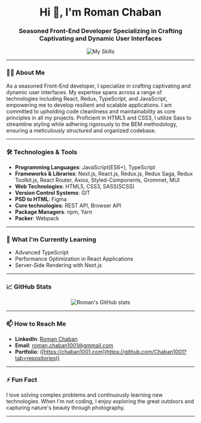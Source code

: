 <h1 align="center">Hi 👋, I'm Roman Chaban</h1>
<h3 align="center">Seasoned Front-End Developer Specializing in Crafting Captivating and Dynamic User Interfaces</h3>

<p align="center">
  <img src="https://skillicons.dev/icons?i=html,css,js,git,sass,next,react,typescript,redux,npm,yarn,webpack,figma,styledcomponents,materialui,postman" alt="My Skills" />
</p>

---

### 🧑‍💻 About Me
As a seasoned Front-End developer, I specialize in crafting captivating and dynamic user interfaces. My expertise spans across a range of technologies including React, Redux, TypeScript, and JavaScript, empowering me to develop resilient and scalable applications. I am committed to upholding code cleanliness and maintainability as core principles in all my projects. Proficient in HTML5 and CSS3, I utilize Sass to streamline styling while adhering rigorously to the BEM methodology, ensuring a meticulously structured and organized codebase.

---

### 🛠️ Technologies & Tools
- **Programming Languages**: JavaScript(ES6+), TypeScript
- **Frameworks & Libraries**: Next.js,  React.js, Redux.js,  Redux Saga,
Redux Toolkit.js,  React Router, Axios,
Styled-Components,  Grommet,  MUI
- **Web Technologies**: HTML5,  CSS3,  SASS(SCSS)
- **Version Control Systems**: GIT
- **PSD to HTML**: Figma
- **Core technologies**: REST API,  Browser API
- **Package Managers**: npm, Yarn
- **Packer**: Webpack

---

### 🌱 What I'm Currently Learning
- Advanced TypeScript
- Performance Optimization in React Applications
- Server-Side Rendering with Next.js

---

### 📈 GitHub Stats
<p align="center">
  <img src="https://github-readme-stats.vercel.app/api?username=RomanChaban&show_icons=true&theme=radical" alt="Roman's GitHub stats" />
</p>

---

### 📫 How to Reach Me
- **LinkedIn**: [Roman Chaban](https://www.linkedin.com/in/your-linkedin-username/)
- **Email**: roman.chaban1001@gmmail.com
- **Portfolio**: ([https://chaban1001.com](https://github.com/Chaban1001?tab=repositories))

---

### ⚡ Fun Fact
I love solving complex problems and continuously learning new technologies. When I'm not coding, I enjoy exploring the great outdoors and capturing nature's beauty through photography.

---
